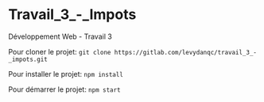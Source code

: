 # Travail_3_-_Impots

Développement Web - Travail 3


Pour cloner le projet:
`git clone https://gitlab.com/levydanqc/travail_3_-_impots.git`

Pour installer le projet:
`npm install`

Pour démarrer le projet:
`npm start`
